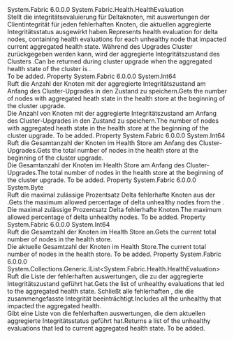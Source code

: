 <Type Name="DeltaNodesCheckHealthEvaluation" FullName="System.Fabric.Health.DeltaNodesCheckHealthEvaluation">
  <TypeSignature Language="C#" Value="public sealed class DeltaNodesCheckHealthEvaluation : System.Fabric.Health.HealthEvaluation" />
  <TypeSignature Language="ILAsm" Value=".class public auto ansi sealed beforefieldinit DeltaNodesCheckHealthEvaluation extends System.Fabric.Health.HealthEvaluation" />
  <TypeSignature Language="DocId" Value="T:System.Fabric.Health.DeltaNodesCheckHealthEvaluation" />
  <TypeSignature Language="VB.NET" Value="Public NotInheritable Class DeltaNodesCheckHealthEvaluation&#xA;Inherits HealthEvaluation" />
  <TypeSignature Language="F#" Value="type DeltaNodesCheckHealthEvaluation = class&#xA;    inherit HealthEvaluation" />
  <AssemblyInfo>
    <AssemblyName>System.Fabric</AssemblyName>
    <AssemblyVersion>6.0.0.0</AssemblyVersion>
  </AssemblyInfo>
  <Base>
    <BaseTypeName>System.Fabric.Health.HealthEvaluation</BaseTypeName>
  </Base>
  <Interfaces />
  <Docs>
    <summary>
      <para><span data-ttu-id="834cc-101">Stellt die integritätsevaluierung für Deltaknoten, mit auswertungen der Clientintegrität für jeden fehlerhaften Knoten, die aktuellen aggregierte Integritätsstatus ausgewirkt haben.</span><span class="sxs-lookup"><span data-stu-id="834cc-101">Represents health evaluation for delta nodes, containing health evaluations for each unhealthy node that impacted current aggregated health state.</span></span> <span data-ttu-id="834cc-102">Während des Upgrades Cluster zurückgegeben werden kann, wird der aggregierte Integritätszustand des Clusters <see cref="F:System.Fabric.Health.HealthState.Error" />.</span><span class="sxs-lookup"><span data-stu-id="834cc-102">Can be returned during cluster upgrade when the aggregated health state of the cluster is <see cref="F:System.Fabric.Health.HealthState.Error" />.</span></span></para>
    </summary>
    <remarks>To be added.</remarks>
  </Docs>
  <Members>
    <Member MemberName="BaselineErrorCount">
      <MemberSignature Language="C#" Value="public long BaselineErrorCount { get; }" />
      <MemberSignature Language="ILAsm" Value=".property instance int64 BaselineErrorCount" />
      <MemberSignature Language="DocId" Value="P:System.Fabric.Health.DeltaNodesCheckHealthEvaluation.BaselineErrorCount" />
      <MemberSignature Language="VB.NET" Value="Public ReadOnly Property BaselineErrorCount As Long" />
      <MemberSignature Language="F#" Value="member this.BaselineErrorCount : int64" Usage="System.Fabric.Health.DeltaNodesCheckHealthEvaluation.BaselineErrorCount" />
      <MemberType>Property</MemberType>
      <AssemblyInfo>
        <AssemblyName>System.Fabric</AssemblyName>
        <AssemblyVersion>6.0.0.0</AssemblyVersion>
      </AssemblyInfo>
      <ReturnValue>
        <ReturnType>System.Int64</ReturnType>
      </ReturnValue>
      <Docs>
        <summary>
          <para><span data-ttu-id="834cc-103">Ruft die Anzahl der Knoten mit der aggregierte Integritätszustand <see cref="F:System.Fabric.Health.HealthState.Error" /> am Anfang des Cluster-Upgrades in den Zustand zu speichern.</span><span class="sxs-lookup"><span data-stu-id="834cc-103">Gets the number of nodes with aggregated heath state <see cref="F:System.Fabric.Health.HealthState.Error" /> in the health store at the beginning of the cluster upgrade.</span></span></para>
        </summary>
        <value>
          <para><span data-ttu-id="834cc-104">Die Anzahl von Knoten mit der aggregierte Integritätszustand <see cref="F:System.Fabric.Health.HealthState.Error" /> am Anfang des Cluster-Upgrades in den Zustand zu speichern.</span><span class="sxs-lookup"><span data-stu-id="834cc-104">The number of nodes with aggregated heath state <see cref="F:System.Fabric.Health.HealthState.Error" /> in the health store at the beginning of the cluster upgrade.</span></span></para>
        </value>
        <remarks>To be added.</remarks>
      </Docs>
    </Member>
    <Member MemberName="BaselineTotalCount">
      <MemberSignature Language="C#" Value="public long BaselineTotalCount { get; }" />
      <MemberSignature Language="ILAsm" Value=".property instance int64 BaselineTotalCount" />
      <MemberSignature Language="DocId" Value="P:System.Fabric.Health.DeltaNodesCheckHealthEvaluation.BaselineTotalCount" />
      <MemberSignature Language="VB.NET" Value="Public ReadOnly Property BaselineTotalCount As Long" />
      <MemberSignature Language="F#" Value="member this.BaselineTotalCount : int64" Usage="System.Fabric.Health.DeltaNodesCheckHealthEvaluation.BaselineTotalCount" />
      <MemberType>Property</MemberType>
      <AssemblyInfo>
        <AssemblyName>System.Fabric</AssemblyName>
        <AssemblyVersion>6.0.0.0</AssemblyVersion>
      </AssemblyInfo>
      <ReturnValue>
        <ReturnType>System.Int64</ReturnType>
      </ReturnValue>
      <Docs>
        <summary>
          <para><span data-ttu-id="834cc-105">Ruft die Gesamtanzahl der Knoten im Health Store am Anfang des Cluster-Upgrades.</span><span class="sxs-lookup"><span data-stu-id="834cc-105">Gets the total number of nodes in the health store at the beginning of the cluster upgrade.</span></span></para>
        </summary>
        <value>
          <para><span data-ttu-id="834cc-106">Die Gesamtanzahl der Knoten im Health Store am Anfang des Cluster-Upgrades.</span><span class="sxs-lookup"><span data-stu-id="834cc-106">The total number of nodes in the health store at the beginning of the cluster upgrade.</span></span></para>
        </value>
        <remarks>To be added.</remarks>
      </Docs>
    </Member>
    <Member MemberName="MaxPercentDeltaUnhealthyNodes">
      <MemberSignature Language="C#" Value="public byte MaxPercentDeltaUnhealthyNodes { get; }" />
      <MemberSignature Language="ILAsm" Value=".property instance unsigned int8 MaxPercentDeltaUnhealthyNodes" />
      <MemberSignature Language="DocId" Value="P:System.Fabric.Health.DeltaNodesCheckHealthEvaluation.MaxPercentDeltaUnhealthyNodes" />
      <MemberSignature Language="VB.NET" Value="Public ReadOnly Property MaxPercentDeltaUnhealthyNodes As Byte" />
      <MemberSignature Language="F#" Value="member this.MaxPercentDeltaUnhealthyNodes : byte" Usage="System.Fabric.Health.DeltaNodesCheckHealthEvaluation.MaxPercentDeltaUnhealthyNodes" />
      <MemberType>Property</MemberType>
      <AssemblyInfo>
        <AssemblyName>System.Fabric</AssemblyName>
        <AssemblyVersion>6.0.0.0</AssemblyVersion>
      </AssemblyInfo>
      <ReturnValue>
        <ReturnType>System.Byte</ReturnType>
      </ReturnValue>
      <Docs>
        <summary>
          <para><span data-ttu-id="834cc-107">Ruft die maximal zulässige Prozentsatz Delta fehlerhafte Knoten aus der <see cref="T:System.Fabric.Health.ClusterUpgradeHealthPolicy" />.</span><span class="sxs-lookup"><span data-stu-id="834cc-107">Gets the maximum allowed percentage of delta unhealthy nodes from the <see cref="T:System.Fabric.Health.ClusterUpgradeHealthPolicy" />.</span></span></para>
        </summary>
        <value>
          <para><span data-ttu-id="834cc-108">Die maximal zulässige Prozentsatz Delta fehlerhafte Knoten.</span><span class="sxs-lookup"><span data-stu-id="834cc-108">The maximum allowed percentage of delta unhealthy nodes.</span></span></para>
        </value>
        <remarks>To be added.</remarks>
      </Docs>
    </Member>
    <Member MemberName="TotalCount">
      <MemberSignature Language="C#" Value="public long TotalCount { get; }" />
      <MemberSignature Language="ILAsm" Value=".property instance int64 TotalCount" />
      <MemberSignature Language="DocId" Value="P:System.Fabric.Health.DeltaNodesCheckHealthEvaluation.TotalCount" />
      <MemberSignature Language="VB.NET" Value="Public ReadOnly Property TotalCount As Long" />
      <MemberSignature Language="F#" Value="member this.TotalCount : int64" Usage="System.Fabric.Health.DeltaNodesCheckHealthEvaluation.TotalCount" />
      <MemberType>Property</MemberType>
      <AssemblyInfo>
        <AssemblyName>System.Fabric</AssemblyName>
        <AssemblyVersion>6.0.0.0</AssemblyVersion>
      </AssemblyInfo>
      <ReturnValue>
        <ReturnType>System.Int64</ReturnType>
      </ReturnValue>
      <Docs>
        <summary>
          <para><span data-ttu-id="834cc-109">Ruft die Gesamtzahl der Knoten im Health Store an.</span><span class="sxs-lookup"><span data-stu-id="834cc-109">Gets the current total number of nodes in the health store.</span></span></para>
        </summary>
        <value>
          <para><span data-ttu-id="834cc-110">Die aktuelle Gesamtzahl der Knoten im Health Store.</span><span class="sxs-lookup"><span data-stu-id="834cc-110">The current total number of nodes in the health store.</span></span></para>
        </value>
        <remarks>To be added.</remarks>
      </Docs>
    </Member>
    <Member MemberName="UnhealthyEvaluations">
      <MemberSignature Language="C#" Value="public System.Collections.Generic.IList&lt;System.Fabric.Health.HealthEvaluation&gt; UnhealthyEvaluations { get; }" />
      <MemberSignature Language="ILAsm" Value=".property instance class System.Collections.Generic.IList`1&lt;class System.Fabric.Health.HealthEvaluation&gt; UnhealthyEvaluations" />
      <MemberSignature Language="DocId" Value="P:System.Fabric.Health.DeltaNodesCheckHealthEvaluation.UnhealthyEvaluations" />
      <MemberSignature Language="VB.NET" Value="Public ReadOnly Property UnhealthyEvaluations As IList(Of HealthEvaluation)" />
      <MemberSignature Language="F#" Value="member this.UnhealthyEvaluations : System.Collections.Generic.IList&lt;System.Fabric.Health.HealthEvaluation&gt;" Usage="System.Fabric.Health.DeltaNodesCheckHealthEvaluation.UnhealthyEvaluations" />
      <MemberType>Property</MemberType>
      <AssemblyInfo>
        <AssemblyName>System.Fabric</AssemblyName>
        <AssemblyVersion>6.0.0.0</AssemblyVersion>
      </AssemblyInfo>
      <ReturnValue>
        <ReturnType>System.Collections.Generic.IList&lt;System.Fabric.Health.HealthEvaluation&gt;</ReturnType>
      </ReturnValue>
      <Docs>
        <summary>
          <para><span data-ttu-id="834cc-111">Ruft die Liste der fehlerhaften auswertungen, die zu der aggregierte Integritätszustand geführt hat.</span><span class="sxs-lookup"><span data-stu-id="834cc-111">Gets the list of unhealthy evaluations that led to the aggregated health state.</span></span> <span data-ttu-id="834cc-112">Schließt alle fehlerhaften <see cref="T:System.Fabric.Health.NodeHealthEvaluation" /> , die die zusammengefasste Integrität beeinträchtigt.</span><span class="sxs-lookup"><span data-stu-id="834cc-112">Includes all the unhealthy <see cref="T:System.Fabric.Health.NodeHealthEvaluation" /> that impacted the aggregated health.</span></span></para>
        </summary>
        <value>
          <para><span data-ttu-id="834cc-113">Gibt eine Liste von die fehlerhaften auswertungen, die dem aktuellen aggregierte Integritätsstatus geführt hat.</span><span class="sxs-lookup"><span data-stu-id="834cc-113">Returns a list of the unhealthy evaluations that led to current aggregated health state.</span></span></para>
        </value>
        <remarks>To be added.</remarks>
      </Docs>
    </Member>
  </Members>
</Type>